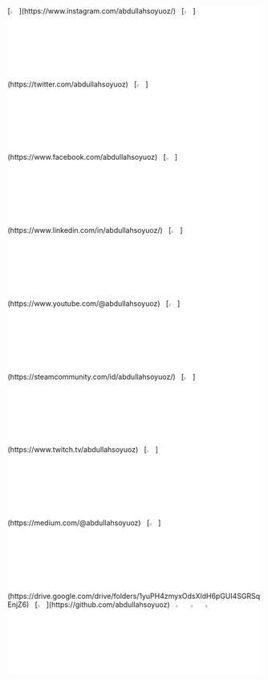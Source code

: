 <div style="background-color: #ffffff;">
[<img src="https://cdn2.iconfinder.com/data/icons/social-media-2285/512/1_Instagram_colored_svg_1-1024.png" width="3.5%"/>](https://www.instagram.com/abdullahsoyuoz/)  &nbsp;
[<img src="https://cdn2.iconfinder.com/data/icons/social-media-2285/512/1_Twitter_colored_svg-1024.png" width="3.5%"/>](https://twitter.com/abdullahsoyuoz)  &nbsp;
[<img src="https://cdn2.iconfinder.com/data/icons/social-media-2285/512/1_Facebook2_colored_svg-1024.png" width="3.5%"/>](https://www.facebook.com/abdullahsoyuoz)  &nbsp;
[<img src="https://cdn2.iconfinder.com/data/icons/social-media-2285/512/1_Linkedin_unofficial_colored_svg-1024.png" width="3.5%"/>](https://www.linkedin.com/in/abdullahsoyuoz/)  &nbsp;
[<img src="https://cdn2.iconfinder.com/data/icons/social-media-2285/512/1_Youtube_colored_svg-1024.png" width="3.5%"/>](https://www.youtube.com/@abdullahsoyuoz)  &nbsp;
[<img src="https://cdn2.iconfinder.com/data/icons/gaming-platforms-logo-shapes/250/steam_logo-256.png" width="3.5%"/>](https://steamcommunity.com/id/abdullahsoyuoz/)  &nbsp;
[<img src="https://cdn3.iconfinder.com/data/icons/popular-services-brands-vol-2/512/twitch-256.png" width="3.5%"/>](https://www.twitch.tv/abdullahsoyuoz)  &nbsp;
[<img src="https://cdn4.iconfinder.com/data/icons/social-media-circle-7/512/Medium_circle-512.png" width="3.5%"/>](https://medium.com/@abdullahsoyuoz)  &nbsp;
[<img src="https://cdn1.iconfinder.com/data/icons/google-s-logo/150/Google_Icons-07-256.png" width="3.5%"/>](https://drive.google.com/drive/folders/1yuPH4zmyxOdsXldH6pGUI4SGRSqEnjZ6)  &nbsp;
[<img src="https://cdn4.iconfinder.com/data/icons/social-media-logos-6/512/71-github-256.png" width="3.5%"/>](https://github.com/abdullahsoyuoz)  &nbsp;
<a href="mailto:abdullahsoyuoz@gmail.com"><img src="https://cdn2.iconfinder.com/data/icons/social-icons-33/128/Google-512.png" width="3.5%"/></a> &nbsp;
<a href="mailto:abdullahsoyuoz@hotmail.com"><img src="https://cdn4.iconfinder.com/data/icons/social-media-logos-6/512/78-microsoft-512.png" width="3.5%"/></a> &nbsp;
<a href="mailto:abdullahsoyuoz@icloud.com"><img src="https://cdn2.iconfinder.com/data/icons/social-icons-33/128/Apple-512.png" width="3.5%"/></a> &nbsp;
</div>